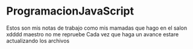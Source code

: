 # ProgramacionJavaScript
Estos son mis notas de trabajo como mis mamadas que hago en el salon xdddd maestro no me repruebe
Cada vez que haga un avance estare actualizando los archivos
